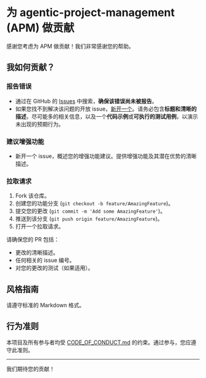 # 为 agentic-project-management (APM) 做贡献
感谢您考虑为 APM 做贡献！我们非常感谢您的帮助。

## 我如何贡献？

### 报告错误

- 通过在 GitHub 的 [Issues](https://github.com/your-username/agentic-project-management/issues) 中搜索，**确保该错误尚未被报告**。
- 如果您找不到解决该问题的开放 issue，[新开一个](https://github.com/your-username/agentic-project-management/issues/new)。请务必包含**标题和清晰的描述**，尽可能多的相关信息，以及一个**代码示例**或**可执行的测试用例**，以演示未出现的预期行为。

### 建议增强功能

- 新开一个 issue，概述您的增强功能建议。提供增强功能及其潜在优势的清晰描述。

### 拉取请求

1. Fork 该仓库。
2. 创建您的功能分支 (`git checkout -b feature/AmazingFeature`)。
3. 提交您的更改 (`git commit -m 'Add some AmazingFeature'`)。
4. 推送到该分支 (`git push origin feature/AmazingFeature`)。
5. 打开一个拉取请求。

请确保您的 PR 包括：
- 更改的清晰描述。
- 任何相关的 issue 编号。
- 对您的更改的测试（如果适用）。

## 风格指南

请遵守标准的 Markdown 格式。

## 行为准则

本项目及所有参与者均受 [CODE_OF_CONDUCT.md](CODE_OF_CONDUCT.md) 的约束。通过参与，您应遵守此准则。

---

我们期待您的贡献！
